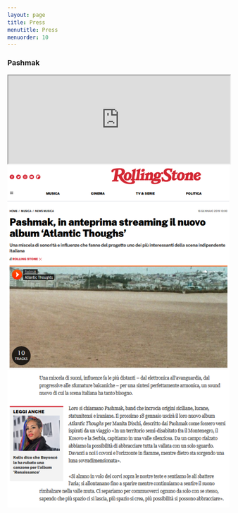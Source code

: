```yaml
---
layout: page
title: Press
menutitle: Press
menuorder: 10
---
```


### Pashmak

<iframe src="https://www.rockit.it/recensione/43246/pashmak-atlantic-thoughts?fbclid=IwAR3XZ5sEPpx5zDq8mKbriUgGT640lqieC17xNL-79wBHnu-ud4M3yGRIgqo" width="100%" height="200"></iframe>

<img src = "https://github.com/martinnicastro/martinnicastro.github.io/blob/main/images/Press/Rollingstone_1_ok_ok.png" alt = "rollingstone_1" />

<img src = "https://github.com/martinnicastro/martinnicastro.github.io/blob/main/images/Press/Rollingstone_2_ok_ok.png" alt = "rollingstone_2" />

